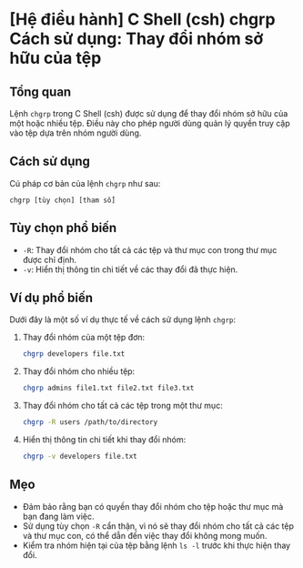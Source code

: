# [Hệ điều hành] C Shell (csh) chgrp Cách sử dụng: Thay đổi nhóm sở hữu của tệp

## Tổng quan
Lệnh `chgrp` trong C Shell (csh) được sử dụng để thay đổi nhóm sở hữu của một hoặc nhiều tệp. Điều này cho phép người dùng quản lý quyền truy cập vào tệp dựa trên nhóm người dùng.

## Cách sử dụng
Cú pháp cơ bản của lệnh `chgrp` như sau:
```
chgrp [tùy chọn] [tham số]
```

## Tùy chọn phổ biến
- `-R`: Thay đổi nhóm cho tất cả các tệp và thư mục con trong thư mục được chỉ định.
- `-v`: Hiển thị thông tin chi tiết về các thay đổi đã thực hiện.

## Ví dụ phổ biến
Dưới đây là một số ví dụ thực tế về cách sử dụng lệnh `chgrp`:

1. Thay đổi nhóm của một tệp đơn:
   ```bash
   chgrp developers file.txt
   ```

2. Thay đổi nhóm cho nhiều tệp:
   ```bash
   chgrp admins file1.txt file2.txt file3.txt
   ```

3. Thay đổi nhóm cho tất cả các tệp trong một thư mục:
   ```bash
   chgrp -R users /path/to/directory
   ```

4. Hiển thị thông tin chi tiết khi thay đổi nhóm:
   ```bash
   chgrp -v developers file.txt
   ```

## Mẹo
- Đảm bảo rằng bạn có quyền thay đổi nhóm cho tệp hoặc thư mục mà bạn đang làm việc.
- Sử dụng tùy chọn `-R` cẩn thận, vì nó sẽ thay đổi nhóm cho tất cả các tệp và thư mục con, có thể dẫn đến việc thay đổi không mong muốn.
- Kiểm tra nhóm hiện tại của tệp bằng lệnh `ls -l` trước khi thực hiện thay đổi.